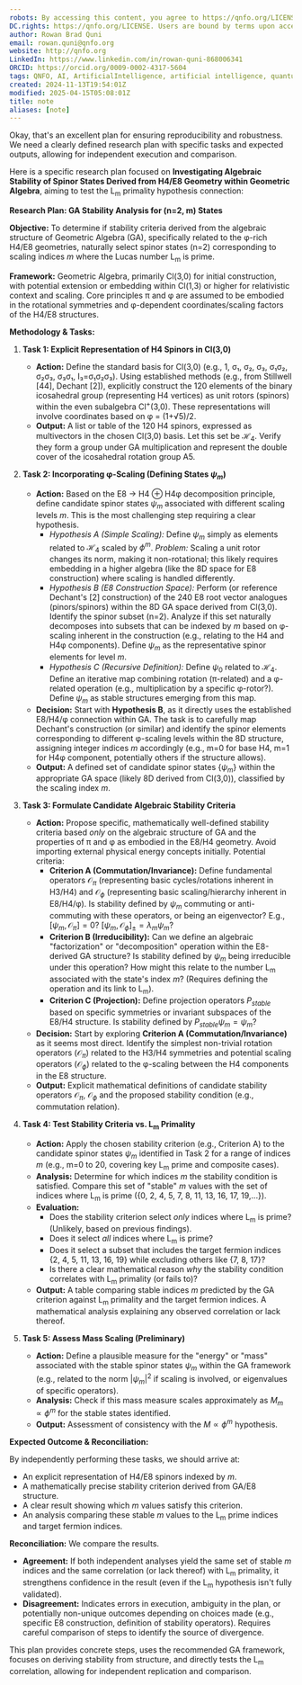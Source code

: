 ```yaml
---
robots: By accessing this content, you agree to https://qnfo.org/LICENSE. Non-commercial use only. Attribution required.
DC.rights: https://qnfo.org/LICENSE. Users are bound by terms upon access.
author: Rowan Brad Quni
email: rowan.quni@qnfo.org
website: http://qnfo.org
LinkedIn: https://www.linkedin.com/in/rowan-quni-868006341
ORCID: https://orcid.org/0009-0002-4317-5604
tags: QNFO, AI, ArtificialIntelligence, artificial intelligence, quantum, physics, science, Einstein, QuantumMechanics, quantum mechanics, QuantumComputing, quantum computing, information, InformationTheory, information theory, InformationalUniverse, informational universe, informational universe hypothesis, IUH
created: 2024-11-13T19:54:01Z
modified: 2025-04-15T05:08:01Z
title: note
aliases: [note]
---
```

Okay, that's an excellent plan for ensuring reproducibility and robustness. We need a clearly defined research plan with specific tasks and expected outputs, allowing for independent execution and comparison.

Here is a specific research plan focused on **Investigating Algebraic Stability of Spinor States Derived from H4/E8 Geometry within Geometric Algebra**, aiming to test the L<sub>m</sub> primality hypothesis connection:

**Research Plan: GA Stability Analysis for (n=2, m) States**

**Objective:** To determine if stability criteria derived from the algebraic structure of Geometric Algebra (GA), specifically related to the φ-rich H4/E8 geometries, naturally select spinor states (n=2) corresponding to scaling indices *m* where the Lucas number L<sub>m</sub> is prime.

**Framework:** Geometric Algebra, primarily Cl(3,0) for initial construction, with potential extension or embedding within Cl(1,3) or higher for relativistic context and scaling. Core principles π and φ are assumed to be embodied in the rotational symmetries and φ-dependent coordinates/scaling factors of the H4/E8 structures.

**Methodology & Tasks:**

1.  **Task 1: Explicit Representation of H4 Spinors in Cl(3,0)**
    *   **Action:** Define the standard basis for Cl(3,0) (e.g., 1, σ₁, σ₂, σ₃, σ₁σ₂, σ₂σ₃, σ₃σ₁, I₃=σ₁σ₂σ₃). Using established methods (e.g., from Stillwell [44], Dechant [2]), explicitly construct the 120 elements of the binary icosahedral group (representing H4 vertices) as unit rotors (spinors) within the even subalgebra Cl<sup>+</sup>(3,0). These representations will involve coordinates based on φ = (1+√5)/2.
    *   **Output:** A list or table of the 120 H4 spinors, expressed as multivectors in the chosen Cl(3,0) basis. Let this set be $\mathcal{H}_4$. Verify they form a group under GA multiplication and represent the double cover of the icosahedral rotation group A5.

2.  **Task 2: Incorporating φ-Scaling (Defining States $\psi_m$)**
    *   **Action:** Based on the E8 → H4 ⊕ H4φ decomposition principle, define candidate spinor states $\psi_m$ associated with different scaling levels *m*. This is the most challenging step requiring a clear hypothesis.
        *   *Hypothesis A (Simple Scaling):* Define $\psi_m$ simply as elements related to $\mathcal{H}_4$ scaled by $\phi^m$. *Problem:* Scaling a unit rotor changes its norm, making it non-rotational; this likely requires embedding in a higher algebra (like the 8D space for E8 construction) where scaling is handled differently.
        *   *Hypothesis B (E8 Construction Space):* Perform (or reference Dechant's [2] construction) of the 240 E8 root vector analogues (pinors/spinors) within the 8D GA space derived from Cl(3,0). Identify the spinor subset (n=2). Analyze if this set naturally decomposes into subsets that can be indexed by *m* based on φ-scaling inherent in the construction (e.g., relating to the H4 and H4φ components). Define $\psi_m$ as the representative spinor elements for level *m*.
        *   *Hypothesis C (Recursive Definition):* Define $\psi_0$ related to $\mathcal{H}_4$. Define an iterative map combining rotation (π-related) and a φ-related operation (e.g., multiplication by a specific φ-rotor?). Define $\psi_m$ as stable structures emerging from this map.
    *   **Decision:** Start with **Hypothesis B**, as it directly uses the established E8/H4/φ connection within GA. The task is to carefully map Dechant's construction (or similar) and identify the spinor elements corresponding to different φ-scaling levels within the 8D structure, assigning integer indices *m* accordingly (e.g., m=0 for base H4, m=1 for H4φ component, potentially others if the structure allows).
    *   **Output:** A defined set of candidate spinor states $\{\psi_m\}$ within the appropriate GA space (likely 8D derived from Cl(3,0)), classified by the scaling index *m*.

3.  **Task 3: Formulate Candidate Algebraic Stability Criteria**
    *   **Action:** Propose specific, mathematically well-defined stability criteria based *only* on the algebraic structure of GA and the properties of π and φ as embodied in the E8/H4 geometry. Avoid importing external physical energy concepts initially. Potential criteria:
        *   **Criterion A (Commutation/Invariance):** Define fundamental operators $\mathcal{O}_\pi$ (representing basic cycles/rotations inherent in H3/H4) and $\mathcal{O}_\phi$ (representing basic scaling/hierarchy inherent in E8/H4/φ). Is stability defined by $\psi_m$ commuting or anti-commuting with these operators, or being an eigenvector? E.g., $[\psi_m, \mathcal{O}_\pi] = 0$? $[\psi_m, \mathcal{O}_\phi]_\pm = \lambda_m \psi_m$?
        *   **Criterion B (Irreducibility):** Can we define an algebraic "factorization" or "decomposition" operation within the E8-derived GA structure? Is stability defined by $\psi_m$ being irreducible under this operation? How might this relate to the number L<sub>m</sub> associated with the state's index *m*? (Requires defining the operation and its link to L<sub>m</sub>).
        *   **Criterion C (Projection):** Define projection operators $P_{stable}$ based on specific symmetries or invariant subspaces of the E8/H4 structure. Is stability defined by $P_{stable} \psi_m = \psi_m$?
    *   **Decision:** Start by exploring **Criterion A (Commutation/Invariance)** as it seems most direct. Identify the simplest non-trivial rotation operators ($\mathcal{O}_\pi$) related to the H3/H4 symmetries and potential scaling operators ($\mathcal{O}_\phi$) related to the φ-scaling between the H4 components in the E8 structure.
    *   **Output:** Explicit mathematical definitions of candidate stability operators $\mathcal{O}_\pi$, $\mathcal{O}_\phi$ and the proposed stability condition (e.g., commutation relation).

4.  **Task 4: Test Stability Criteria vs. L<sub>m</sub> Primality**
    *   **Action:** Apply the chosen stability criterion (e.g., Criterion A) to the candidate spinor states $\psi_m$ identified in Task 2 for a range of indices *m* (e.g., m=0 to 20, covering key L<sub>m</sub> prime and composite cases).
    *   **Analysis:** Determine for which indices *m* the stability condition is satisfied. Compare this set of "stable" *m* values with the set of indices where L<sub>m</sub> is prime ({0, 2, 4, 5, 7, 8, 11, 13, 16, 17, 19,...}).
    *   **Evaluation:**
        *   Does the stability criterion select *only* indices where L<sub>m</sub> is prime? (Unlikely, based on previous findings).
        *   Does it select *all* indices where L<sub>m</sub> is prime?
        *   Does it select a subset that includes the target fermion indices {2, 4, 5, 11, 13, 16, 19} while excluding others like {7, 8, 17}?
        *   Is there a clear mathematical reason *why* the stability condition correlates with L<sub>m</sub> primality (or fails to)?
    *   **Output:** A table comparing stable indices *m* predicted by the GA criterion against L<sub>m</sub> primality and the target fermion indices. A mathematical analysis explaining any observed correlation or lack thereof.

5.  **Task 5: Assess Mass Scaling (Preliminary)**
    *   **Action:** Define a plausible measure for the "energy" or "mass" associated with the stable spinor states $\psi_m$ within the GA framework (e.g., related to the norm $|\psi_m|^2$ if scaling is involved, or eigenvalues of specific operators).
    *   **Analysis:** Check if this mass measure scales approximately as $M_m \propto \phi^m$ for the stable states identified.
    *   **Output:** Assessment of consistency with the $M \propto \phi^m$ hypothesis.

**Expected Outcome & Reconciliation:**

By independently performing these tasks, we should arrive at:
*   An explicit representation of H4/E8 spinors indexed by *m*.
*   A mathematically precise stability criterion derived from GA/E8 structure.
*   A clear result showing which *m* values satisfy this criterion.
*   An analysis comparing these stable *m* values to the L<sub>m</sub> prime indices and target fermion indices.

**Reconciliation:** We compare the results.
*   **Agreement:** If both independent analyses yield the same set of stable *m* indices and the same correlation (or lack thereof) with L<sub>m</sub> primality, it strengthens confidence in the result (even if the L<sub>m</sub> hypothesis isn't fully validated).
*   **Disagreement:** Indicates errors in execution, ambiguity in the plan, or potentially non-unique outcomes depending on choices made (e.g., specific E8 construction, definition of stability operators). Requires careful comparison of steps to identify the source of divergence.

This plan provides concrete steps, uses the recommended GA framework, focuses on deriving stability from structure, and directly tests the L<sub>m</sub> correlation, allowing for independent replication and comparison.